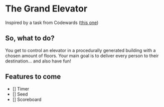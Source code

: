 # The Grand Elevator
Inspired by a task from Codewards ([this one](https://www.codewars.com/kata/58905bfa1decb981da00009e))
## So, what to do?
You get to control an elevator in a procedurally generated building with a chosen amount of floors. Your main goal is to deliver every person to their destination... and also have fun!
## Features to come
- [] Timer
- [] Seed
- [] Scoreboard


